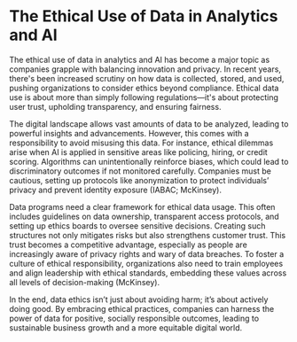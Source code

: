 # The Ethical Use of Data in Analytics and AI

The ethical use of data in analytics and AI has become a major topic as companies grapple with balancing innovation and privacy. In recent years, there's been increased scrutiny on how data is collected, stored, and used, pushing organizations to consider ethics beyond compliance. Ethical data use is about more than simply following regulations—it's about protecting user trust, upholding transparency, and ensuring fairness.

The digital landscape allows vast amounts of data to be analyzed, leading to powerful insights and advancements. However, this comes with a responsibility to avoid misusing this data. For instance, ethical dilemmas arise when AI is applied in sensitive areas like policing, hiring, or credit scoring. Algorithms can unintentionally reinforce biases, which could lead to discriminatory outcomes if not monitored carefully. Companies must be cautious, setting up protocols like anonymization to protect individuals’ privacy and prevent identity exposure (IABAC; McKinsey).

Data programs need a clear framework for ethical data usage. This often includes guidelines on data ownership, transparent access protocols, and setting up ethics boards to oversee sensitive decisions. Creating such structures not only mitigates risks but also strengthens customer trust. This trust becomes a competitive advantage, especially as people are increasingly aware of privacy rights and wary of data breaches. To foster a culture of ethical responsibility, organizations also need to train employees and align leadership with ethical standards, embedding these values across all levels of decision-making (McKinsey).

In the end, data ethics isn’t just about avoiding harm; it’s about actively doing good. By embracing ethical practices, companies can harness the power of data for positive, socially responsible outcomes, leading to sustainable business growth and a more equitable digital world.
